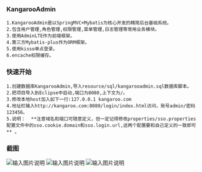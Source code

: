 ###  **KangarooAdmin** 
```
1.KangarooAdmin是以SpringMVC+Mybatis为核心开发的精简后台基础系统。
2.包含用户管理,角色管理,权限管理,菜单管理,日志管理等常用业务模块。
3.使用AdminLTE作为前端框架。
4.第三方Mybatis-plus作为ORM框架。
5.使用kisso单点登录。
6.encache权限缓存。
```
### 快速开始
```
1.创建数据库KangarooAdmin,导入resource/sql/kangarooadmin.sql数据库脚本。
2.把项目导入到Eclipse中启动,端口为8080,上下文为/。
3.修改本地host加入如下一行:127.0.0.1 kangaroo.com
4.地址栏输入http://kangaroo.com:8080/login/index.html访问，账号admin/密码123456。
5.说明：  **注意域名和端口可随意定义，但一定记得修改properties/sso.properties配置文件中的sso.cookie.domain和sso.login.url,这两个配置要和自己定义的一致即可** 。
```
### 截图
![输入图片说明](http://git.oschina.net/uploads/images/2016/1221/112111_edebae9b_89451.png "在这里输入图片标题")
![输入图片说明](http://git.oschina.net/uploads/images/2016/1215/175152_8b00f1b2_89451.png "在这里输入图片标题")
![输入图片说明](http://git.oschina.net/uploads/images/2016/1221/112135_155c0766_89451.png "在这里输入图片标题")